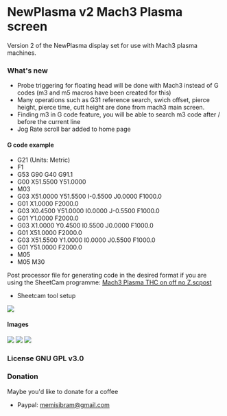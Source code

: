 # NewPlasma v2 Mach3 Plasma screen 
Version 2 of the NewPlasma display set for use with Mach3 plasma machines.

### What's new
  - Probe triggering for floating head will be done with Mach3 instead of G codes (m3 and m5 macros have been created for this)
  - Many operations such as G31 reference search, swich offset, pierce height, pierce time, cutt height are done from mach3 main screen.
  - Finding m3 in G code feature, you will be able to search m3 code after / before the current line
  - Jog Rate scroll bar added to home page

#### G code example
- G21 (Units: Metric)
- F1
- G53 G90 G40 G91.1
- G00 X51.5500 Y51.0000
- M03
- G03 X51.0000 Y51.5500 I-0.5500 J0.0000 F1000.0
- G01 X1.0000 F2000.0
- G03 X0.4500 Y51.0000 I0.0000 J-0.5500 F1000.0
- G01 Y1.0000 F2000.0
- G03 X1.0000 Y0.4500 I0.5500 J0.0000 F1000.0
- G01 X51.0000 F2000.0
- G03 X51.5500 Y1.0000 I0.0000 J0.5500 F1000.0
- G01 Y51.0000 F2000.0
- M05
- M05 M30

Post processor file for generating code in the desired format if you are using the SheetCam programme: [Mach3 Plasma THC on off no Z.scpost](https://github.com/memisibram/NewPlasma_v2_set_for_Mach3/tree/main/SheetCam%20%20Post%20processor)
- Sheetcam tool setup

![](https://github.com/memisibram/NewPlasma_v2_set_for_Mach3/blob/main/sheetcamtoolset.png)

#### Images
![](https://github.com/memisibram/NewPlasma_v2_set_for_Mach3/blob/main/Bitmaps/NewPlasma/PlasmaMain.jpg)
![](https://github.com/memisibram/NewPlasma_v2_set_for_Mach3/blob/main/Bitmaps/NewPlasma/PlasmaMainFull.jpg)
![](https://github.com/memisibram/NewPlasma_v2_set_for_Mach3/blob/main/Bitmaps/NewPlasma/bg_angle_fin.jpg)

### License GNU GPL v3.0

### Donation

Maybe you'd like to donate for a coffee
  -  Paypal: memisibram@gmail.com
